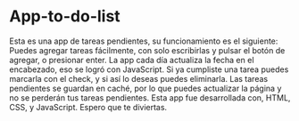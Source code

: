 # App-to-do-list
Esta es una app de tareas pendientes, su funcionamiento es el siguiente: Puedes agregar tareas fácilmente, con solo escribirlas y pulsar el botón de agregar, o presionar enter. La app cada día actualiza la fecha en el encabezado, eso se logró con JavaScript. Si ya cumpliste una tarea puedes marcarla con el check, y si así lo deseas puedes eliminarla. Las tareas pendientes se guardan en caché, por lo que puedes actualizar la página y no se perderán tus tareas pendientes. Esta app fue desarrollada con, HTML, CSS, y JavaScript. Espero que te diviertas.
